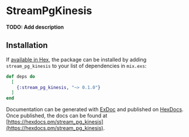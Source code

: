 # StreamPgKinesis

**TODO: Add description**

## Installation

If [available in Hex](https://hex.pm/docs/publish), the package can be installed
by adding `stream_pg_kinesis` to your list of dependencies in `mix.exs`:

```elixir
def deps do
  [
    {:stream_pg_kinesis, "~> 0.1.0"}
  ]
end
```

Documentation can be generated with [ExDoc](https://github.com/elixir-lang/ex_doc)
and published on [HexDocs](https://hexdocs.pm). Once published, the docs can
be found at [https://hexdocs.pm/stream_pg_kinesis](https://hexdocs.pm/stream_pg_kinesis).

